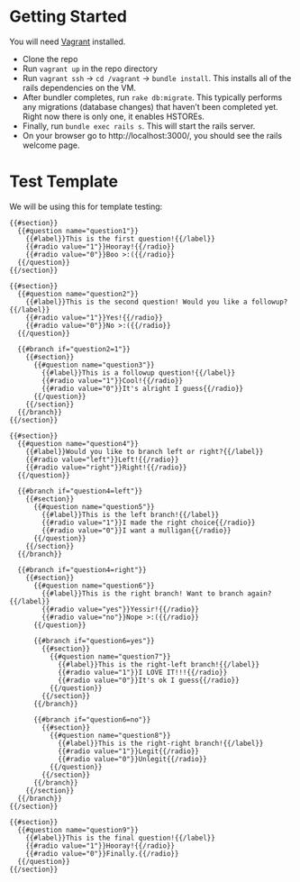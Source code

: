 # Getting Started

You will need [Vagrant](http://www.vagrantup.com/) installed.

- Clone the repo
- Run `vagrant up` in the repo directory
- Run `vagrant ssh` -> `cd /vagrant` -> `bundle install`. This installs all of the rails dependencies on the VM.
- After bundler completes, run `rake db:migrate`. This typically performs any migrations (database changes) that haven’t been completed yet. Right now there is only one, it enables HSTOREs.
- Finally, run `bundle exec rails s`. This will start the rails server.
- On your browser go to http://localhost:3000/, you should see the rails welcome page.

# Test Template

We will be using this for template testing:

```
{{#section}}
  {{#question name="question1"}}
    {{#label}}This is the first question!{{/label}}
    {{#radio value="1"}}Hooray!{{/radio}}
    {{#radio value="0"}}Boo >:({{/radio}}
  {{/question}}
{{/section}}

{{#section}}
  {{#question name="question2"}}
    {{#label}}This is the second question! Would you like a followup?{{/label}}
    {{#radio value="1"}}Yes!{{/radio}}
    {{#radio value="0"}}No >:({{/radio}}
  {{/question}}

  {{#branch if="question2=1"}}
    {{#section}}
      {{#question name="question3"}}
        {{#label}}This is a followup question!{{/label}}
        {{#radio value="1"}}Cool!{{/radio}}
        {{#radio value="0"}}It's alright I guess{{/radio}}
      {{/question}}
    {{/section}}
  {{/branch}}
{{/section}}

{{#section}}
  {{#question name="question4"}}
    {{#label}}Would you like to branch left or right?{{/label}}
    {{#radio value="left"}}Left!{{/radio}}
    {{#radio value="right"}}Right!{{/radio}}
  {{/question}}

  {{#branch if="question4=left"}}
    {{#section}}
      {{#question name="question5"}}
        {{#label}}This is the left branch!{{/label}}
        {{#radio value="1"}}I made the right choice{{/radio}}
        {{#radio value="0"}}I want a mulligan{{/radio}}
      {{/question}}
    {{/section}}
  {{/branch}}

  {{#branch if="question4=right"}}
    {{#section}}
      {{#question name="question6"}}
        {{#label}}This is the right branch! Want to branch again?{{/label}}
        {{#radio value="yes"}}Yessir!{{/radio}}
        {{#radio value="no"}}Nope >:({{/radio}}
      {{/question}}

      {{#branch if="question6=yes"}}
        {{#section}}
          {{#question name="question7"}}
            {{#label}}This is the right-left branch!{{/label}}
            {{#radio value="1"}}I LOVE IT!!!{{/radio}}
            {{#radio value="0"}}It's ok I guess{{/radio}}
          {{/question}}
        {{/section}}
      {{/branch}}

      {{#branch if="question6=no"}}
        {{#section}}
          {{#question name="question8"}}
            {{#label}}This is the right-right branch!{{/label}}
            {{#radio value="1"}}Legit{{/radio}}
            {{#radio value="0"}}Unlegit{{/radio}}
          {{/question}}
        {{/section}}
      {{/branch}}
    {{/section}}
  {{/branch}}
{{/section}}

{{#section}}
  {{#question name="question9"}}
    {{#label}}This is the final question!{{/label}}
    {{#radio value="1"}}Hooray!{{/radio}}
    {{#radio value="0"}}Finally.{{/radio}}
  {{/question}}
{{/section}}
```
